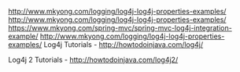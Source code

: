 
http://www.mkyong.com/logging/log4j-log4j-properties-examples/
http://www.mkyong.com/logging/log4j-log4j-properties-examples/
https://www.mkyong.com/spring-mvc/spring-mvc-log4j-integration-example/
http://www.mkyong.com/logging/log4j-log4j-properties-examples/
Log4j  Tutorials - http://howtodoinjava.com/log4j/

Log4j 2 Tutorials - http://howtodoinjava.com/log4j2/
